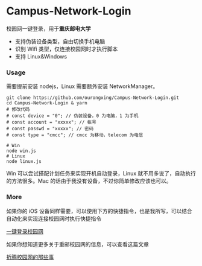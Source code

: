 # Campus-Network-Login
校园网一键登录，用于**重庆邮电大学**
- 支持伪装设备类型，自由切换手机电脑
- 识别 Wifi 类型，仅连接校园网时才执行脚本
- 支持 Linux&Windows

### Usage

需要提前安装 nodejs，Linux 需要额外安装 NetworkManager。

```shell
git clone https://github.com/ourongxing/Campus-Network-Login.git
cd Campus-Network-Login & yarn
# 修改代码
# const device = "0"; // 伪装设备，0 为电脑，1 为手机
# const account = "xxxxx"; // 帐号
# const passwd = "xxxxx"; // 密码
# const type = "cmcc"; // cmcc 为移动，telecom 为电信

# Win
node win.js
# Linux
node linux.js
```

 Win 可以尝试搭配计划任务来实现开机自动登录，Linux 就不用多说了，自动执行的方法很多。Mac 的话由于我没有设备，不过你简单修改应该也可以。

### More

如果你的 iOS 设备同样需要，可以使用下方的快捷指令，也是我所写，可以结合自动化来实现连接校园网时执行快捷指令

[一键登录校园网](https://www.icloud.com/shortcuts/f8c149eed3874a36a2f96283986b4e06)

如果你想知道更多关于重邮校园网的信息，可以查看这篇文章

[折腾校园网的那些事](https://www.notion.so/busiyi/12ad895be20f42e7bad68648c81adf0a)
